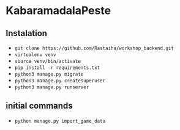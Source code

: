 # KabaramadalaPeste

## Instalation

- `git clone https://github.com/Rastaiha/workshop_backend.git`
- `virtualenv venv`
- `source venv/bin/activate`
- `pip install -r requirements.txt`
- `python3 manage.py migrate`
- `python3 manage.py createsuperuser`
- `python3 manage.py runserver`


## initial commands

- `python manage.py import_game_data`

